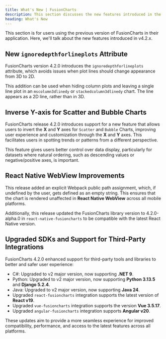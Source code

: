 ```yaml
---
title: What's New | FusionCharts
description: This section discusses the new features introduced in the latest version.
heading: What's New
---
```


This section is for users using the previous version of FusionCharts in their application. Here, we'll talk about the new features introduced in v4.2.x.

## New `ignoredepthforlineplots` Attribute

FusionCharts version 4.2.0 introduces the `ignoredepthforlineplots` attribute, which avoids issues when plot lines should change appearance from 3D to 2D.  

This addition can be used when hiding column plots and leaving a single line plot in an `mscolumn3dlinedy` or `stackedcolumn3dlinedy` chart. The line appears as a 2D line, rather than in 3D.

## Inverse Y-axis for Scatter and Bubble Charts

FusionCharts release 4.2.0 introduces support for a new feature that allows users to invert the **X** and **Y** axes for `Scatter` and `Bubble` Charts, improving user experience and customization through the **X** and **Y** axes. This facilitates users in spotting trends or patterns from a different perspective.

This feature gives users better control over data display, particularly for datasets where natural ordering, such as descending values or negative/positive axes, is important.

## React Native WebView Improvements

This release added an explicit Webpack public path assignment, which, if undefined by the user, gets defined as an empty string. This ensures that the chart is rendered unaffected in **React Native WebView** across all mobile platforms. 

Additionally, this release updated the FusionCharts library version to 4.2.0-alpha.0 in `react-native-fusioncharts` to be compatible with the latest React Native version. 

## Upgraded SDKs and Support for Third-Party Integrations

FusionCharts 4.2.0 enhanced support for third-party tools and libraries to better and safer user experience:

- C#: Upgraded to v2 major version, now supporting **.NET 9**.
- Python: Upgraded to v2 major version, now supporting **Python 3.13.5** and **Django 5.2.4**.
- Java: Upgraded to v2 major version, now supporting **Java 24**.
- Upgraded `react-fusioncharts` integration supports the latest version of **React v19**.
- Upgraded `vue-fusioncharts` integration supports the version **Vue 3.5.17**.
- Upgraded `angular-fusioncharts` integration supports **Angular v20**.

These updates aim to provide a more seamless experience for improved compatibility, performance, and access to the latest features across all platforms.
